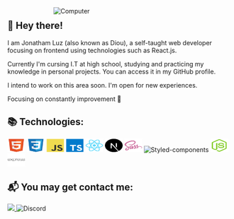 <img src="https://raw.githubusercontent.com/MicaelliMedeiros/micaellimedeiros/master/image/computer-illustration.png" min-width="400px" max-width="400px" width="400px" align="right" alt="Computer">

## 📌 Hey there!

<p align="left"> 
I am Jonatham Luz (also known as Diou), a self-taught web developer focusing on frontend using technologies such as React.js.

Currently I'm cursing I.T at high school, studying and practicing my knowledge in personal projects. You can access it in my GitHub profile.

I intend to work on this area soon. I'm open for new experiences.

Focusing on constantly improvement 🚀

</p>

## 📚 Technologies:

<p>
  <img src="https://github.com/devicons/devicon/blob/master/icons/html5/html5-original.svg" alt="HTML" width="40" height="30" />
  
  <img src="https://github.com/devicons/devicon/blob/master/icons/css3/css3-original.svg" alt="CSS" width="40" height="30" />
  
  <img src="https://github.com/devicons/devicon/blob/master/icons/javascript/javascript-original.svg" alt="JS" width="40" height="30" />
  
  <img src="https://github.com/devicons/devicon/blob/master/icons/typescript/typescript-original.svg" alt="TS" width="40" height="30" />
  
  <img src="https://github.com/devicons/devicon/blob/master/icons/react/react-original.svg" alt="React" width="40" height="30" />
  
  <img src="https://github.com/devicons/devicon/blob/master/icons/nextjs/nextjs-original.svg" alt="NextJS" width="40" height="30" />
  
  <img src="https://github.com/devicons/devicon/blob/master/icons/sass/sass-original.svg" alt="Sass" width="40" height="30" />
  
  <img src="https://raw.githubusercontent.com/styled-components/brand/master/styled-components.png" alt="Styled-components" width="30" height="30" />
  
  <img src="https://github.com/devicons/devicon/blob/master/icons/nodejs/nodejs-original.svg" alt="NodeJS" width="40" height="30" />
  
  <img src="https://github.com/devicons/devicon/blob/master/icons/express/express-original-wordmark.svg" alt="Express" width="40" height="30" />
</p>

## 📬 You may get contact me:

<p>
  <a href="https://www.linkedin.com/in/jonatham-luz/" target="_blank">
    <img src="https://img.shields.io/badge/LinkedIn-0077B5?style=for-the-badge&logo=linkedin&logoColor=white" /> 
  </a>

  <img src="https://img.shields.io/badge/Diounata%233138-7289DA?style=for-the-badge&logo=discord&logoColor=white" alt="Discord" />
</p>
